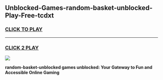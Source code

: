 
## Unblocked-Games-random-basket-unblocked-Play-Free-tcdxt
<h3>
<a href="https://premium76.site?title=random-basket-unblocked&ref=10A">CLICK TO PLAY</a></h3>
<hr>

<h3>
<a href="https://premium76.site?title=random-basket-unblocked&ref=10A">CLICK 2 PLAY</a>
  
</h3>

<a href="https://premium76.site?title=random-basket-unblocked&ref=10A"><img src="https://clearcache.store/games.png"></a>


**random-basket-unblocked games unblocked: Your Gateway to Fun and Accessible Online Gaming**
